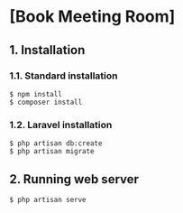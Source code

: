 # [Book Meeting Room]

## 1. Installation

### 1.1. Standard installation
```
$ npm install
$ composer install
```

### 1.2. Laravel installation
```
$ php artisan db:create
$ php artisan migrate
```

## 2. Running web server
```
$ php artisan serve
```
